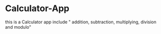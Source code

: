 # Calculator-App
this is a Calculator app include " addition, subtraction, multiplying, division and modulo"   
